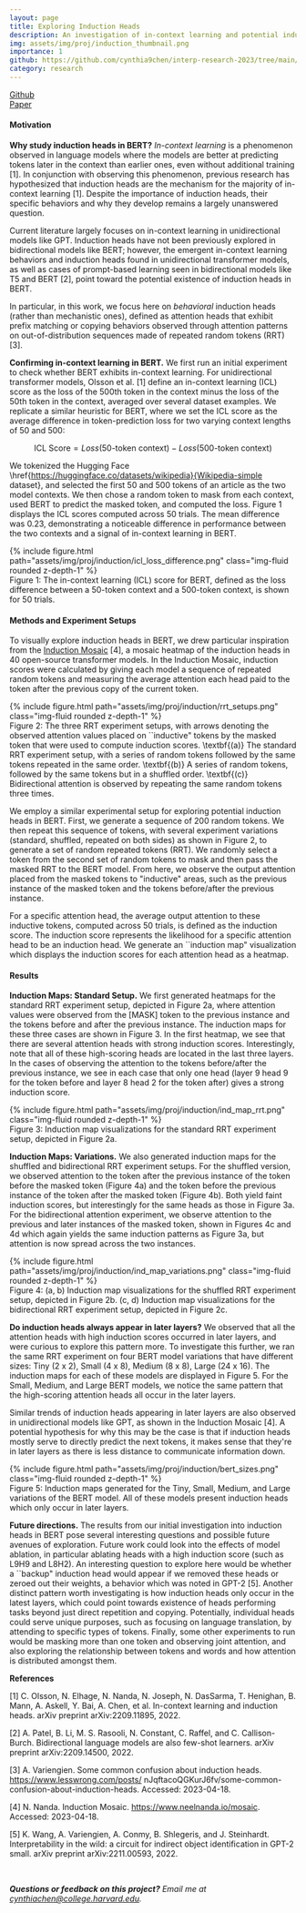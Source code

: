 ```yaml
---
layout: page
title: Exploring Induction Heads
description: An investigation of in-context learning and potential induction heads in BERT.
img: assets/img/proj/induction_thumbnail.png
importance: 1
github: https://github.com/cynthia9chen/interp-research-2023/tree/main/Induction%20Heads
category: research
---
```



<div class = "projheader">
    <div class="links"><a href='https://github.com/cynthia9chen/interp-research-2023/tree/main/Induction%20Heads' class="btn z-depth-0" role="button"> <i class="fab fa-github gh-icon"></i> Github</a></div>
    <div class="links"><a href='https://drive.google.com/file/d/1bQnSFELkAILxAKDd1Z7lZ1eG6qKqss9w/view?usp=share_link' class="btn z-depth-0" role="button"> Paper </a></div>
</div>


#### Motivation
**Why study induction heads in BERT?** *In-context learning* is a phenomenon observed in language models where the models are better at predicting tokens later in the context than earlier ones, even without additional training [1]. In conjunction with observing this phenomenon, previous research has hypothesized that induction heads are the mechanism for the majority of in-context learning [1]. Despite the importance of induction heads, their specific behaviors and why they develop remains a largely unanswered question.

Current literature largely focuses on in-context learning in unidirectional models like GPT. Induction heads have not been previously explored in bidirectional models like BERT; however, the emergent in-context learning behaviors and induction heads found in unidirectional transformer models, as well as cases of prompt-based learning seen in bidirectional models like T5 and BERT [2], point toward the potential existence of induction heads in BERT.  

In particular, in this work, we focus here on *behavioral* induction heads (rather than mechanistic ones), defined as attention heads that exhibit prefix matching or copying behaviors observed through attention patterns on out-of-distribution sequences made of repeated random tokens (RRT) [3].

**Confirming in-context learning in BERT.** We first run an initial experiment to check whether BERT exhibits in-context learning. For unidirectional transformer models, Olsson et al. [1] define an in-context learning (ICL) score as the loss of the 500th token in the context minus the loss of the 50th token in the context, averaged over several dataset examples. We replicate a similar heuristic for BERT, where we set the ICL score as the average difference in token-prediction loss for two varying context lengths of 50 and 500:

$$\textrm{ICL Score} = Loss(50 \textrm{-token context}) - Loss(500 \textrm{-token context})$$

We tokenized the Hugging Face \href{https://huggingface.co/datasets/wikipedia}{Wikipedia-simple dataset}, and selected the first 50 and 500 tokens of an article as the two model contexts. We then chose a random token to mask from each context, used BERT to predict the masked token, and computed the loss. Figure 1 displays the ICL scores computed across 50 trials. The mean difference was 0.23, demonstrating a noticeable difference in performance between the two contexts and a signal of in-context learning in BERT.

<div class="row justify-content-sm-center">
    <div class="col-sm-6 mt-3 mt-md-0">
        {% include figure.html path="assets/img/proj/induction/icl_loss_difference.png" class="img-fluid rounded z-depth-1" %}
    </div>
</div>
<div class="caption">
    Figure 1: The in-context learning (ICL) score for BERT, defined as the loss difference between a 50-token context and a 500-token context, is shown for 50 trials.
</div>


#### Methods and Experiment Setups
To visually explore induction heads in BERT, we drew particular inspiration from the [Induction Mosaic](https://www.neelnanda.io/mosaic) [4], a mosaic heatmap of the induction heads in 40 open-source transformer models. In the Induction Mosaic, induction scores were calculated by giving each model a sequence of repeated random tokens and measuring the average attention each head paid to the token after the previous copy of the current token.

<div class="row justify-content-sm-center">
    <div class="col-sm-10 mt-3 mt-md-0">
        {% include figure.html path="assets/img/proj/induction/rrt_setups.png" class="img-fluid rounded z-depth-1" %}
    </div>
</div>
<div class="caption">
    Figure 2: The three RRT experiment setups, with arrows denoting the observed attention values placed on ``inductive" tokens by the masked token that were used to compute induction scores. \textbf{(a)} The standard RRT experiment setup, with a series of random tokens followed by the same tokens repeated in the same order. \textbf{(b)} A series of random tokens, followed by the same tokens but in a shuffled order. \textbf{(c)} Bidirectional attention is observed by repeating the same random tokens three times.
</div>

We employ a similar experimental setup for exploring potential induction heads in BERT. First, we generate a sequence of 200 random tokens. We then repeat this sequence of tokens, with several experiment variations (standard, shuffled, repeated on both sides) as shown in Figure 2, to generate a set of random repeated tokens (RRT). We randomly select a token from the second set of random tokens to mask and then pass the masked RRT to the BERT model. From here, we observe the output attention placed from the masked tokens to "inductive" areas, such as the previous instance of the masked token and the tokens before/after the previous instance. 

For a specific attention head, the average output attention to these inductive tokens, computed across 50 trials, is defined as the induction score. The induction score represents the likelihood for a specific attention head to be an induction head. We generate an ``induction map" visualization which displays the induction scores for each attention head as a heatmap.

#### Results

**Induction Maps: Standard Setup.** We first generated heatmaps for the standard RRT experiment setup, depicted in Figure 2a, where attention values were observed from the [MASK] token to the previous instance and the tokens before and after the previous instance. The induction maps for these three cases are shown in Figure 3. In the first heatmap, we see that there are several attention heads with strong induction scores. Interestingly, note that all of these high-scoring heads are located in the last three layers. In the cases of observing the attention to the tokens before/after the previous instance, we see in each case that only one head (layer 9 head 9 for the token before and layer 8 head 2 for the token after) gives a strong induction score.  

<div class="row justify-content-sm-center">
    <div class="col-sm-12 mt-3 mt-md-0">
        {% include figure.html path="assets/img/proj/induction/ind_map_rrt.png" class="img-fluid rounded z-depth-1" %}
    </div>
</div>
<div class="caption">
    Figure 3: Induction map visualizations for the standard RRT experiment setup, depicted in Figure 2a.
</div>

**Induction Maps: Variations.** We also generated induction maps for the shuffled and bidirectional RRT experiment setups. For the shuffled version, we observed attention to the token after the previous instance of the token before the masked token (Figure 4a) and the token before the previous instance of the token after the masked token (Figure 4b). Both yield faint induction scores, but interestingly for the same heads as those in Figure 3a. For the bidirectional attention experiment, we observe attention to the previous and later instances of the masked token, shown in Figures 4c and 4d which again yields the same induction patterns as Figure 3a, but attention is now spread across the two instances.

<div class="row justify-content-sm-center">
    <div class="col-sm-9 mt-3 mt-md-0">
        {% include figure.html path="assets/img/proj/induction/ind_map_variations.png" class="img-fluid rounded z-depth-1" %}
    </div>
</div>
<div class="caption">
    Figure 4: (a, b) Induction map visualizations for the shuffled RRT experiment setup, depicted in Figure 2b. (c, d) Induction map visualizations for the bidirectional RRT experiment setup, depicted in Figure 2c.
</div>


**Do induction heads always appear in later layers?** We observed that all the attention heads with high induction scores occurred in later layers, and were curious to explore this pattern more. To investigate this further, we ran the same RRT experiment on four BERT model variations that have different sizes: Tiny (2 x 2), Small (4 x 8), Medium (8 x 8), Large (24 x 16). The induction maps for each of these models are displayed in Figure 5. For the Small, Medium, and Large BERT models, we notice the same pattern that the high-scoring attention heads all occur in the later layers. 

Similar trends of induction heads appearing in later layers are also observed in unidirectional models like GPT, as shown in the Induction Mosaic [4]. A potential hypothesis for why this may be the case is that if induction heads mostly serve to directly predict the next tokens, it makes sense that they're in later layers as there is less distance to communicate information down.


<div class="row justify-content-sm-center">
    <div class="col-sm-12 mt-3 mt-md-0">
        {% include figure.html path="assets/img/proj/induction/bert_sizes.png" class="img-fluid rounded z-depth-1" %}
    </div>
</div>
<div class="caption">
    Figure 5: Induction maps generated for the Tiny, Small, Medium, and Large variations of the BERT model. All of these models present induction heads which only occur in later layers.
</div>


**Future directions.**  The results from our initial investigation into induction heads in BERT pose several interesting questions and possible future avenues of exploration. Future work could look into the effects of model ablation, in particular ablating heads with a high induction score (such as L9H9 and L8H2). An interesting question to explore here would be whether a ``backup" induction head would appear if we removed these heads or zeroed out their weights, a behavior which was noted in GPT-2 [5]. Another distinct pattern worth investigating is how induction heads only occur in the latest layers, which could point towards existence of heads performing tasks beyond just direct repetition and copying. Potentially, individual heads could serve unique purposes, such as focusing on language translation, by attending to specific types of tokens. Finally, some other experiments to run would be masking more than one token and observing joint attention, and also exploring the relationship between tokens and words and how attention is distributed amongst them.


**References**

[1] C. Olsson, N. Elhage, N. Nanda, N. Joseph, N. DasSarma, T. Henighan, B. Mann, A. Askell, Y. Bai,
A. Chen, et al. In-context learning and induction heads. arXiv preprint arXiv:2209.11895, 2022.

[2] A. Patel, B. Li, M. S. Rasooli, N. Constant, C. Raffel, and C. Callison-Burch. Bidirectional language
models are also few-shot learners. arXiv preprint arXiv:2209.14500, 2022.

[3] A. Variengien. Some common confusion about induction heads. https://www.lesswrong.com/posts/
nJqftacoQGKurJ6fv/some-common-confusion-about-induction-heads. Accessed: 2023-04-18.

[4] N. Nanda. Induction Mosaic. https://www.neelnanda.io/mosaic. Accessed: 2023-04-18.

[5] K. Wang, A. Variengien, A. Conmy, B. Shlegeris, and J. Steinhardt. Interpretability in the wild: a circuit
for indirect object identification in GPT-2 small. arXiv preprint arXiv:2211.00593, 2022.


&#8202;

<i>**Questions or feedback on this project?** Email me at cynthiachen@college.harvard.edu.</i>

&#8202;